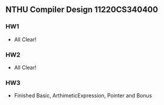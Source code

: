 ## NTHU Compiler Design 11220CS340400

### HW1

- All Clear!

### HW2

- All Clear!

### HW3

- Finished Basic, ArthimeticExpression, Pointer and Bonus
